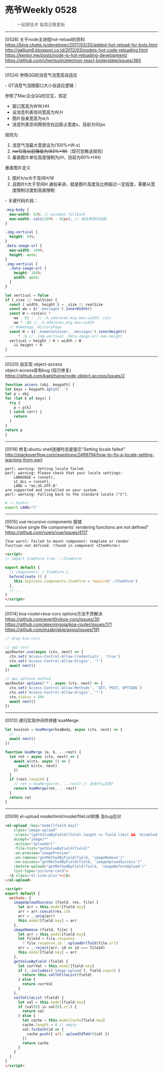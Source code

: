 # 亮爷Weekly 0528

> 一起聊技术 每周日晚更新

---

[0528] 关于node主进程hot-reload的资料  
https://blog.chatie.io/developer/2017/03/20/added-hot-reload-for-bots.html  
http://gallium9.blogspot.co.id/2012/03/nodejs-hot-code-reloading.html  
https://kentor.me/posts/node-js-hot-reloading-development/  
https://github.com/chentsulin/electron-react-boilerplate/issues/360

---

[0524] 参照QQ的消息气泡宽高自适应

\- GT消息气泡随窗口大小自适应逻辑：

参照了Mac企业QQ的交互，假定
- 窗口宽高为WW,HH
- 设消息列表空间宽高为W,H
- 图片自身宽高为w,h
- 消息列表空间两侧空白边距占宽度s，目前为92px

规则为
1. 消息气泡最大宽度设为(100%*W-s)
2. ~~nw12及以前降级为(83%*W)~~（现可忽略该规则）
3. 垂直图片单位高度强制为(H，目前为60%*HH)

垂直图片定义
1. 图片h/w大于空间H/W
2. 且图片h大于空间H
通俗来讲，就是图片高度及比例超过一定程度，需要从宽度限制过度到高度限制

\- 关键代码片段：

```scss
.msg-body {
  max-width: 83%; // windows fallback
  max-width: calc(100% - 92px); // 减去单侧内边距
}

.img-vertical {
  height: 60%;
}
.data-image-url {
  max-width: 100%;
  height: auto;
}
.img-vertical {
  .data-image-url {
    height: 100%;
    width: auto;
  }
}
```

```js
let vertical = false
if (_size || realSize) {
  const { width, height } = _size || realSize
  const ww = $('.messages').innerWidth()
  const W = cssCalc ?
    ww - 92 :  // .h_odd/even_msg max-width: calc
    ww * .83 // .h_odd/even_msg max-width
  // HomePage, HistoryPage
  const H = $('.homeContainer, .messages').innerHeight()
      * .6 // .img-vertival .data-image-url max-height
  vertical = height / H > width / W
    && height > H
}
```

---

[0520] 自实现 object-access  
object-access库有bug (现已修复)  
https://github.com/kaelzhang/node-object-access/issues/2

```js
function access (obj, keypath) {
let keys = keypath.split('.')
let p = obj
for (let k of keys) {
  try {
    p = p[k]
  } catch (err) {
    return
  }
}
return p
}
```

---

[0519] 修复ubuntu shell连接时总是提示"Setting locale failed"  
http://stackoverflow.com/questions/2499794/how-to-fix-a-locale-setting-warning-from-perl

```plain
perl: warning: Setting locale failed.
perl: warning: Please check that your locale settings:
    LANGUAGE = (unset),
    LC_ALL = (unset),
    LANG = "en_US.UTF-8"
are supported and installed on your system.
perl: warning: Falling back to the standard locale ("C").
```

```sh
# ~/.bashrc
export LANG="C"
```

---

[0515] vue recursive components 报错  
"Recursive single file components' rendering functions are not defined"  
https://github.com/vuejs/vue/issues/4117

```plain
[Vue warn]: Failed to mount component: template or render
function not defined. (found in component <ItemForm>)
```

```html
<script>
// import ItemForm from './ItemForm'

export default {
  // components: { ItemForm },
  beforeCreate () {
    this.$options.components.ItemForm = require('./ItemForm')
  },
  // ...
}
</script>
```

---

[0514] koa-router+koa-cors options方法不灵解决  
https://github.com/evert0n/koa-cors/issues/30  
https://github.com/alexmingoia/koa-router/issues/171  
https://github.com/mzabriskie/axios/issues/191

```js
// drop koa-cors

// api cors
apiRouter.use(async (ctx, next) => {
  ctx.set('Access-Control-Allow-Credentials', 'true')
  ctx.set('Access-Control-Allow-Origin', '*')
  await next()
})

// api options method
apiRouter.options('*', async (ctx, next) => {
  ctx.set('Access-Control-Allow-Methods', 'GET, POST, OPTIONS')
  ctx.set('Access-Control-Allow-Origin', '*')
  ctx.status = 204
  await next()
})
```

---

[0512] 递归实现中间件拼接 koaMerge

```js
let koaJson = koaMerge(koaBody, async (ctx, next) => {
  // ...
  await next()
})

function koaMerge (a, b, ...rest) {
  let ret = async (ctx, next) => {
    await a(ctx, async () => {
      await b(ctx, next)
    })
  }
  if (rest.length) {
    // ret = koaMerge(ret, ...rest) // 会有什么区别?
    return koaMerge(ret, ...rest)
  }
  return ret
}
```

---

[0509] el-upload model/limit/model/fileList转换 及bug应对

```html
<el-upload :key="model[field.key]"
    class="image-upload"
    :class="[getValueByField(field).length >= field.limit && 'disabled']"
    accept="image/*"
    :action="uploadUrl"
    :file-list="getValueByField(field)"
    :on-preview="imagePreview"
    :on-remove="getMethodByField(field, 'imageRemove')"
    :on-success="getMethodByField(field, 'imageUploadSuccess')"
    :before-upload="getMethodByField(field, 'imageBeforeUpload')"
    list-type="picture-card">
  <i class="el-icon-plus"></i>
</el-upload>

<script>
export default {
  methods: {
    imageUploadSuccess (field, res, file) {
      let arr = this.model[field.key]
      arr = arr.concat(res.id)
      arr = _.uniq(arr)
      this.model[field.key] = arr
    },
    imageRemove (field, file) {
      let arr = this.model[field.key]
      let fileId = file.response
        ? file.response.id : uploadUrlToId(file.url)
      arr = _.reject(arr, id => id === fileId)
      this.model[field.key] = arr
    },
    getValueByField (field) {
      let currVal = this.model[field.key]
      if (_.includes(['image-upload'], field.input) {
        return this.valToFileList(field)
      } else {
        return currVal
      }
    },
    valToFileList (field) {
      let val = this.model[field.key]
      if (val[0] && val[0].url) {
        return val
      } else {
        let cache = this.modelCache[field.key]
        cache.length = 0 // empty
        val.forEach(id => {
          cache.push({ url: uploadIdToUrl(id) })
        })
        return cache
      }
    }
  }
}
</script>
```
